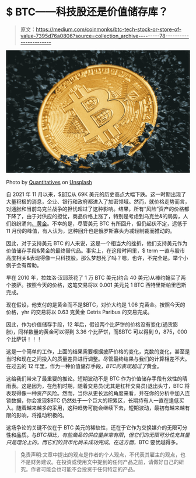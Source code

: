 # $ BTC——科技股还是价值储存库？

> 原文：<https://medium.com/coinmonks/btc-tech-stock-or-store-of-value-7395d76a0806?source=collection_archive---------78----------------------->

![](img/d8c578e1652fb5139e6e0763057c49de.png)

Photo by [Quantitatives](https://unsplash.com/@quantitatives?utm_source=medium&utm_medium=referral) on [Unsplash](https://unsplash.com?utm_source=medium&utm_medium=referral)

自 2021 年 11 月以来，$[BTC](https://coinmarketcap.com/currencies/bitcoin/)从 69K 美元的历史高点大幅下跌。这一时期出现了大量积极的消息，企业、银行和政府都进入了加密领域。然而，就价格走势而言，对通胀和当前乌克兰战争的担忧超过了这种影响。结果，所有“风险”资产的价格都下降了，由于对供应的担忧，商品价格上涨了，特别是考虑到乌克兰&的局势，人们纷纷涌向[、黄金](https://goldprice.org/)。不幸的是，尽管美元 BTC 有所回升，但仍起伏不定，远低于 11 月份的峰值，有人认为，这种回升也是俄罗斯寡头为减轻制裁而推动的。

因此，对于支持美元 BTC 的人来说，这是一个相当大的挫折，他们支持美元作为价值储存手段&黄金的最终替代品。事实上，在这段时间里，$ term 一直与股市高度相关&表现得像一只科技股。那么梦想死了吗？嗯，也许，不完全是。举个小例子会有帮助。

早在 2010 年，拉兹洛·汉耶茨花了 1 万 BTC 美元(约合 40 美元)从棒约翰买了两个披萨。按照今天的价格，这笔交易将以 0.001 美元兑 1 BTC 西特里斯帕里巴斯完成。

现在假设，他支付的是黄金而不是$BTC，对价大约是 1.06 克黄金。按照今天的价格，yhr 的交易将以 0.63 克黄金 Cetris Paribus 的交易完成。

因此，作为价值储存手段，12 年后，假设两个比萨饼的价格没有变化(通货膨胀)，同样数量的黄金可以得到 3.36 个比萨饼，而$BTC 可以得到 9，875，000 个比萨饼！！！

这是一个简单的工作，上面的结果需要根据披萨价格的变化，克数的变化，甚至是当时和现在之间投入的质量差异进行调整。尽管最终结果与我们的计算相差不大。在过去的 12 年里，作为一种价值储存手段，$BTC 的表现超过了$黄金。

这给我们带来了最重要的推论。短期波动不是 BTC 作为价值储存手段有效性的晴雨表。这是因为，在危机时期，随着交易员(尤其是杠杆交易员)退出头寸，BTC 将表现得像一种资产风险。然而，当你从更长远的角度来看，并在你的分析中加入连锁数据，你会发现$BTC 仍然处于一个巨大的积累区，长期持有人一直在逢低买入。随着越来越多的采用，这种趋势可能会继续下去，短期波动，最初有越来越有限的影响，将推动积极的。

这场争论的关键不仅在于 BTC 美元的稀缺性，还在于它作为交换媒介的无限可分性和品质。与$BTC 相比，有些商品的供应量非常有限，但它们的无限可分性充其量只是理论上的，而它们的货币化尚未成功完成。在这方面，$BTC 要优越得多。

> 免责声明:文章中提出的观点是作者的个人观点，不代表其雇主的观点，也不是财务建议。在投资或使用文中提到的任何产品之前，请做好自己的研究。作者可能会也可能不会投资于任何特定的产品。